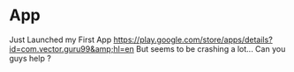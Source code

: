 App
===

Just Launched my First App https://play.google.com/store/apps/details?id=com.vector.guru99&amp;hl=en But seems to be crashing a lot... Can you guys help ?
